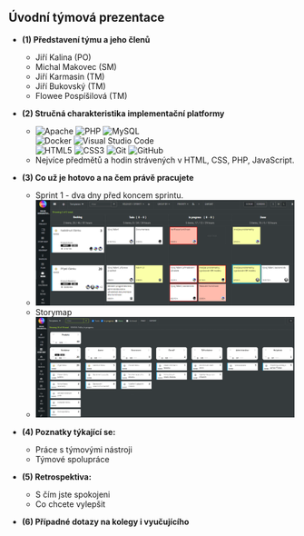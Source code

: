 ## Úvodní týmová prezentace

* __(1) Představení týmu a jeho členů__
    * Jiří Kalina (PO)
    * Michal Makovec (SM)
    * Jiří Karmasin (TM)
    * Jiří Bukovský (TM)
    * Flowee Pospíšilová (TM)

 * __(2) Stručná charakteristika implementační platformy__
   * ![Apache](https://img.shields.io/badge/apache-%23D42029.svg?style=for-the-badge&logo=apache&logoColor=white)
   ![PHP](https://img.shields.io/badge/php-%23777BB4.svg?style=for-the-badge&logo=php&logoColor=white)
   ![MySQL](https://img.shields.io/badge/mysql-%2300f.svg?style=for-the-badge&logo=mysql&logoColor=white)  
   ![Docker](https://img.shields.io/badge/docker-%230db7ed.svg?style=for-the-badge&logo=docker&logoColor=white)
   ![Visual Studio Code](https://img.shields.io/badge/Visual%20Studio%20Code-0078d7.svg?style=for-the-badge&logo=visual-studio-code&logoColor=white)  
   ![HTML5](https://img.shields.io/badge/html5-%23E34F26.svg?style=for-the-badge&logo=html5&logoColor=white)
   ![CSS3](https://img.shields.io/badge/css3-%231572B6.svg?style=for-the-badge&logo=css3&logoColor=white)
   ![Git](https://img.shields.io/badge/git-%23F05033.svg?style=for-the-badge&logo=git&logoColor=white)
   ![GitHub](https://img.shields.io/badge/github-%23121011.svg?style=for-the-badge&logo=github&logoColor=white)
   * Nejvíce předmětů a hodin strávených v HTML, CSS, PHP, JavaScript.
* __(3) Co už je hotovo a na čem právě pracujete__  
    * Sprint 1 - dva dny před koncem sprintu.
    * ![sdSprint1](../imgs/sprint1.png)
    * Storymap
    * ![storymap](../imgs/storymap.png)
* __(4) Poznatky týkající se:__
    * Práce s týmovými nástroji
    * Týmové spolupráce
* __(5) Retrospektiva:__
    * S čím jste spokojeni
    * Co chcete vylepšit
* __(6) Případné dotazy na kolegy i vyučujícího__